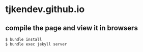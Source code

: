tjkendev.github.io
====

## compile the page and view it in browsers

```sh
$ bundle install
$ bundle exec jekyll server
```
